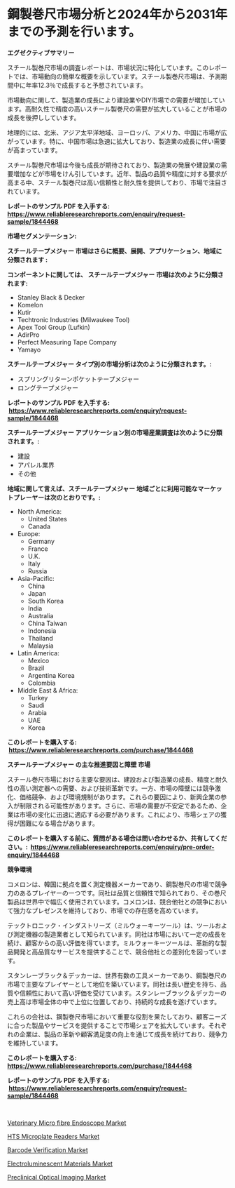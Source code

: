 <p><h1>鋼製巻尺市場分析と2024年から2031年までの予測を行います。</h1></p><p><strong>エグゼクティブサマリー</strong></p>
<p><p>スチール製巻尺市場の調査レポートは、市場状況に特化しています。このレポートでは、市場動向の簡単な概要を示しています。スチール製巻尺市場は、予測期間中に年率12.3％で成長すると予想されています。</p><p>市場動向に関して、製造業の成長により建設業やDIY市場での需要が増加しています。高耐久性で精度の高いスチール製巻尺の需要が拡大していることが市場の成長を後押ししています。</p><p>地理的には、北米、アジア太平洋地域、ヨーロッパ、アメリカ、中国に市場が広がっています。特に、中国市場は急速に拡大しており、製造業の成長に伴い需要が高まっています。</p><p>スチール製巻尺市場は今後も成長が期待されており、製造業の発展や建設業の需要増加などが市場をけん引しています。近年、製品の品質や精度に対する要求が高まる中、スチール製巻尺は高い信頼性と耐久性を提供しており、市場で注目されています。</p></p>
<p><strong>レポートのサンプル PDF を入手する: <a href="https://www.reliableresearchreports.com/enquiry/request-sample/1844468">https://www.reliableresearchreports.com/enquiry/request-sample/1844468</a></strong></p>
<p><strong>市場セグメンテーション:</strong></p>
<p><strong> スチールテープメジャー 市場はさらに概要、展開、アプリケーション、地域に分類されます :</strong></p>
<p><strong>コンポーネントに関しては、 スチールテープメジャー 市場は次のように分類されます: &nbsp;</strong></p>
<p><ul><li>Stanley Black & Decker</li><li>Komelon</li><li>Kutir</li><li>Techtronic Industries (Milwaukee Tool)</li><li>Apex Tool Group (Lufkin)</li><li>AdirPro</li><li>Perfect Measuring Tape Company</li><li>Yamayo</li></ul></p>
<p><strong> スチールテープメジャー タイプ別の市場分析は次のように分類されます。:</strong></p>
<p><ul><li>スプリングリターンポケットテープメジャー</li><li>ロングテープメジャー</li></ul></p>
<p><strong>レポートのサンプル PDF を入手する: &nbsp;<a href="https://www.reliableresearchreports.com/enquiry/request-sample/1844468">https://www.reliableresearchreports.com/enquiry/request-sample/1844468</a></strong></p>
<p><strong> スチールテープメジャー アプリケーション別の市場産業調査は次のように分類されます。:</strong></p>
<p><ul><li>建設</li><li>アパレル業界</li><li>その他</li></ul></p>
<p><strong>地域に関して言えば、スチールテープメジャー 地域ごとに利用可能なマーケットプレーヤーは次のとおりです。:</strong></p>
<p><ul>
    <li>
        North America:
        <ul>
            <li>United States</li>
            <li>Canada</li>
        </ul>
    </li>
    <li>
        Europe:
        <ul>
            <li>Germany</li>
            <li>France</li>
            <li>U.K.</li>
            <li>Italy</li>
            <li>Russia</li>
        </ul>
    </li>
    <li>
        Asia-Pacific:
        <ul>
            <li>China</li>
            <li>Japan</li>
            <li>South Korea</li>
            <li>India</li>
            <li>Australia</li>
            <li>China Taiwan</li>
            <li>Indonesia</li>
            <li>Thailand</li>
            <li>Malaysia</li>
        </ul>
    </li>
    <li>
        Latin America:
        <ul>
            <li>Mexico</li>
            <li>Brazil</li>
            <li>Argentina Korea</li>
            <li>Colombia</li>
        </ul>
    </li>
    <li>
        Middle East & Africa:
        <ul>
            <li>Turkey</li>
            <li>Saudi</li>
            <li>Arabia</li>
            <li>UAE</li>
            <li>Korea</li>
        </ul>
    </li>
    </ul></p>
<p><strong>このレポートを購入する: &nbsp;<a href="https://www.reliableresearchreports.com/purchase/1844468">https://www.reliableresearchreports.com/purchase/1844468</a></strong></p>
<p><strong>スチールテープメジャー の主な推進要因と障壁 市場</strong></p>
<p><p>スチール巻尺市場における主要な要因は、建設および製造業の成長、精度と耐久性の高い測定器への需要、および技術革新です。一方、市場の障壁には競争激化、価格競争、および環境規制があります。これらの要因により、新興企業の参入が制限される可能性があります。さらに、市場の需要が不安定であるため、企業は市場の変化に迅速に適応する必要があります。これにより、市場シェアの獲得が困難になる場合があります。</p></p>
<p><strong>このレポートを購入する前に、質問がある場合は問い合わせるか、共有してください。:&nbsp; <a href="https://www.reliableresearchreports.com/enquiry/pre-order-enquiry/1844468">https://www.reliableresearchreports.com/enquiry/pre-order-enquiry/1844468</a></strong></p>
<p><strong>競争環境</strong></p>
<p><p>コメロンは、韓国に拠点を置く測定機器メーカーであり、鋼製巻尺の市場で競争力のあるプレイヤーの一つです。同社は品質と信頼性で知られており、その巻尺製品は世界中で幅広く使用されています。コメロンは、競合他社との競争において強力なプレゼンスを維持しており、市場での存在感を高めています。</p><p>テックトロニック・インダストリーズ（ミルウォーキーツール）は、ツールおよび測定機器の製造業者として知られています。同社は市場において一定の成長を続け、顧客からの高い評価を得ています。ミルウォーキーツールは、革新的な製品開発と高品質なサービスを提供することで、競合他社との差別化を図っています。</p><p>スタンレーブラック＆デッカーは、世界有数の工具メーカーであり、鋼製巻尺の市場で主要なプレイヤーとして地位を築いています。同社は長い歴史を持ち、品質や信頼性において高い評価を受けています。スタンレーブラック＆デッカーの売上高は市場全体の中で上位に位置しており、持続的な成長を遂げています。</p><p>これらの会社は、鋼製巻尺市場において重要な役割を果たしており、顧客ニーズに合った製品やサービスを提供することで市場シェアを拡大しています。それぞれの企業は、製品の革新や顧客満足度の向上を通じて成長を続けており、競争力を維持しています。</p></p>
<p><strong>このレポートを購入する: &nbsp; <a href="https://www.reliableresearchreports.com/purchase/1844468">https://www.reliableresearchreports.com/purchase/1844468</a></strong></p>
<p><strong>レポートのサンプル PDF を入手する: &nbsp;<a href="https://www.reliableresearchreports.com/enquiry/request-sample/1844468">https://www.reliableresearchreports.com/enquiry/request-sample/1844468</a></strong><strong></strong></p>
<p>&nbsp;</p>
<p><p><a href="https://github.com/Sarissaschmalingtr6fz2739/Market-Research-Report-List-1/blob/main/veterinary-micro-fibre-endoscope-market.md">Veterinary Micro fibre Endoscope Market</a></p><p><a href="https://sore-arch-6db.notion.site/HTS-Microplate-Readers-Market-Research-Report-Provides-thorough-Industry-Overview-which-offers-an-I-eeee0ecb4b1b41a7b2d0d418c6a1b737">HTS Microplate Readers Market</a></p><p><a href="https://view.publitas.com/reportprime-1/barcode-verification-market-size-and-growth-market-segmentation-regional-and-country-breakdowns-and-market-trends-for-period-from-2024-2031/">Barcode Verification Market</a></p><p><a href="https://view.publitas.com/reportprime-1/electroluminescent-materials-market-size-furnishes-valuable-information-encompassing-market-share-market-trends-and-projections-spanning-from-2024-to-2031/">Electroluminescent Materials Market</a></p><p><a href="https://funky-papaya-cf4.notion.site/Preclinical-Optical-Imaging-Market-Challenges-Opportunities-and-Growth-Drivers-and-Major-Market-P-870a872539e149a791b830463d5061a6">Preclinical Optical Imaging Market</a></p></p>